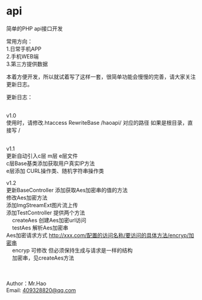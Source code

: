 # api<br>
简单的PHP api接口开发<br>

常用方向：<br>
	1.日常手机APP<br>
	2.手机WEB端<br>
	3.第三方提供数据<br>
	
本着方便开发，所以就试着写了这样一套，很简单功能会慢慢的完善，请大家关注更新日志。<br>

更新日志：<br><br>

v1.0 <br>
	使用时，请修改.htaccess RewriteBase /haoapi/ 对应的路径 如果是根目录，直接写 /<br><br>
	
v1.1<br>
	更新自动引入c层 m层 e层文件<br>
	c层Base基类添加获取用户真实IP方法<br>
	e层添加	CURL操作类、随机字符串操作类<br>
	
v1.2<br>
	更新BaseController 添加获取Aes加密串的值的方法<br>
	修改Aes加密方法<br>
	添加ImgStreamExt图片流上传<br>
	添加TestController 提供两个方法 <br>
	&nbsp;&nbsp;&nbsp;&nbsp;createAes 创建Aes加密url访问 <br>
	&nbsp;&nbsp;&nbsp;&nbsp;testAes 解析Aes加密串<br>
	Aes加密请求方式 http://xxx.com/配置的访问名称/要访问的具体方法/encryp/加密串<br>
	&nbsp;&nbsp;&nbsp;&nbsp;encryp 可修改 但必须保持生成与请求是一样的结构<br>
	&nbsp;&nbsp;&nbsp;&nbsp;加密串，见createAes方法<br>
	
<br><br>
Author：Mr.Hao <br>
Email: 409328820@qq.com<br>
